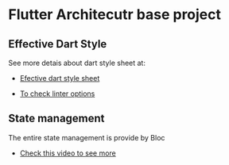 # Flutter Architecutr base project


## Effective Dart Style

See more detais about dart style sheet at:

- [Efective dart style sheet](https://dart.dev/guides/language/effective-dart/style)

- [To check linter options](https://dart-lang.github.io/linter/lints/)

## State management

The entire state management is provide by Bloc

- [Check this video to see more](https://www.youtube.com/watch?v=_7Mh66FFSNg)